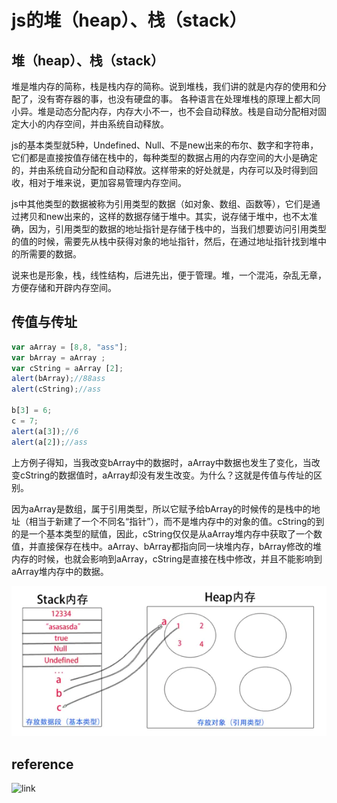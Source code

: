 # js的堆（heap）、栈（stack）

## 堆（heap）、栈（stack）

堆是堆内存的简称，栈是栈内存的简称。说到堆栈，我们讲的就是内存的使用和分配了，没有寄存器的事，也没有硬盘的事。
各种语言在处理堆栈的原理上都大同小异。堆是动态分配内存，内存大小不一，也不会自动释放。栈是自动分配相对固定大小的内存空间，并由系统自动释放。

js的基本类型就5种，Undefined、Null、不是new出来的布尔、数字和字符串，它们都是直接按值存储在栈中的，每种类型的数据占用的内存空间的大小是确定的，并由系统自动分配和自动释放。这样带来的好处就是，内存可以及时得到回收，相对于堆来说，更加容易管理内存空间。

js中其他类型的数据被称为引用类型的数据（如对象、数组、函数等），它们是通过拷贝和new出来的，这样的数据存储于堆中。其实，说存储于堆中，也不太准确，因为，引用类型的数据的地址指针是存储于栈中的，当我们想要访问引用类型的值的时候，需要先从栈中获得对象的地址指针，然后，在通过地址指针找到堆中的所需要的数据。

说来也是形象，栈，线性结构，后进先出，便于管理。堆，一个混沌，杂乱无章，方便存储和开辟内存空间。

## 传值与传址

```javascript
var aArray = [8,8, "ass"];
var bArray = aArray ;
var cString = aArray [2];
alert(bArray);//88ass
alert(cString);//ass

b[3] = 6;
c = 7;
alert(a[3]);//6
alert(a[2]);//ass

```

上方例子得知，当我改变bArray中的数据时，aArray中数据也发生了变化，当改变cString的数据值时，aArray却没有发生改变。为什么？这就是传值与传址的区别。

因为aArray是数组，属于引用类型，所以它赋予给bArray的时候传的是栈中的地址（相当于新建了一个不同名“指针”），而不是堆内存中的对象的值。cString的到的是一个基本类型的赋值，因此，cString仅仅是从aArray堆内存中获取了一个数值，并直接保存在栈中。aArray、bArray都指向同一块堆内存，bArray修改的堆内存的时候，也就会影响到aArray，cString是直接在栈中修改，并且不能影响到aArray堆内存中的数据。

![7](../Image/javascript/7.png)

## reference

![link](https://www.jianshu.com/p/5e0e8d183102)
